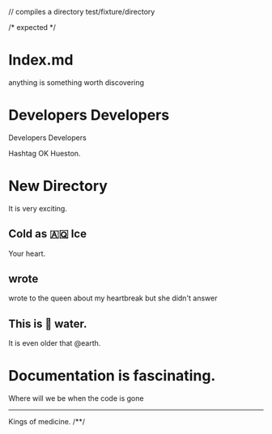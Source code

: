 // compiles a directory
test/fixture/directory

/* expected */
# Index.md

anything is something worth discovering

# Developers Developers

Developers Developers

Hashtag OK Hueston.

# New Directory

It is very exciting.

## Cold as 🇦🇶 Ice

Your heart.

## wrote

wrote to the queen about my heartbreak but she didn't answer

## This is 🚰 water.

It is even older that @earth.

# Documentation is fascinating.

Where will we be
when the code is gone

---

Kings of medicine.
/**/
